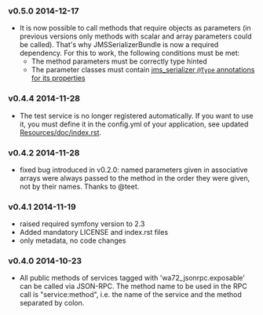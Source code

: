 ### v0.5.0 2014-12-17 ###
-   It is now possible to call methods that require objects as parameters (in previous versions only methods with scalar
    and array parameters could be called). That's why JMSSerializerBundle is now a required dependency.
    For this to work, the following conditions must be met:
    - The method parameters must be correctly type hinted
    - The parameter classes must contain [jms_serializer `@Type` annotations for its properties](http://jmsyst.com/libs/serializer/master/reference/annotations#type)

### v0.4.4 2014-11-28 ###
-   The test service is no longer registered automatically. If you want to use it,
    you must define it in the config.yml of your application, see updated [Resources/doc/index.rst](Resources/doc/index.rst).

### v0.4.2 2014-11-28 ###
-   fixed bug introduced in v0.2.0: named parameters given in associative arrays were always passed to the method in
    the order they were given, not by their names. Thanks to @teet.

### v0.4.1 2014-11-19 ###
-   raised required symfony version to 2.3
-   Added mandatory LICENSE and index.rst files
-   only metadata, no code changes

### v0.4.0 2014-10-23 ###
-   All public methods of services tagged with 'wa72_jsonrpc.exposable' can be called via JSON-RPC. The method name
    to be used in the RPC call is "service:method", i.e. the name of the service and the method separated by colon.